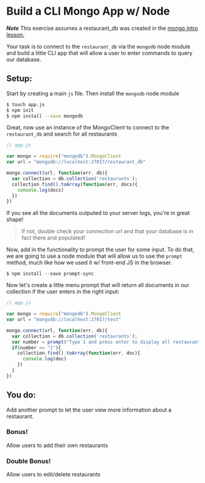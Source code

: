 # Build a CLI Mongo App w/ Node

_**Note**_ This exercise assumes a restaurant_db was created in the [mongo intro lesson.](https://github.com/ga-wdi-lessons/mongo-intro/)

Your task is to connect to the `restaurant_db` via the `mongodb` node module and
build a little CLI app that will allow a user to enter commands to query our
database.

## Setup:

Start by creating a main `js` file.
Then install the `mongodb` node module

```bash
$ touch app.js
$ npm init
$ npm install --save mongodb
```

Great, now use an instance of the MongoClient to connect to the `restaurant_db` and search for all restaurants

```js
// app.js

var mongo = require("mongodb").MongoClient
var url = "mongodb://localhost:27017/restaurant_db"

mongo.connect(url, function(err, db){
  var collection = db.collection('restaurants');
  collection.find().toArray(function(err, docs){
    console.log(docs)
  })
})
```

If you see all the documents outputed to your server logs, you're in great shape!
> If not, double check your connection url and that your database is in fact there and populated!

Now, add in the functionality to prompt the user for some input. To do that, we
are going to use a node module that will allow us to use the `prompt` method,
much like how we used it w/ front-end JS in the browser.

```
$ npm install --save prompt-sync
```

Now let's create a little menu prompt that will return all documents in our collection
if the user enters in the right input:

```js
// app.js

var mongo = require("mongodb").MongoClient
var url = "mongodb://localhost:27017/test"

mongo.connect(url, function(err, db){
  var collection = db.collection('restaurants');
  var number = prompt("Type 1 and press enter to display all restaurants' names: ")
  if(number == "1"){
    collection.find().toArray(function(err, doc){
      console.log(doc)
    })
  }
})
```

## You do:

Add another prompt to let the user view more information about a restaurant.

### Bonus!

Allow users to add their own restaurants

### Double Bonus!

Allow users to edit/delete restaurants
